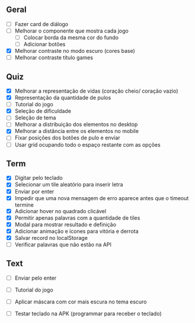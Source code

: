 ## Geral

- [ ] Fazer card de diálogo
- [ ] Melhorar o componente que mostra cada jogo
  - [ ] Colocar borda da mesma cor do fundo
  - [ ] Adicionar botões
- [x] Melhorar contraste no modo escuro (cores base)
- [ ] Melhorar contraste título games

## Quiz

- [x] Melhorar a representação de vidas (coração cheio/ coração vazio)
- [x] Representação da quantidade de pulos
- [ ] Tutorial do jogo
- [x] Seleção de dificuldade
- [ ] Seleção de tema
- [ ] Melhorar a distribuição dos elementos no desktop
- [x] Melhorar a distância entre os elementos no mobile
- [ ] Fixar posições dos botões de pulo e enviar
- [ ] Usar grid ocupando todo o espaço restante com as opções

## Term

- [x] Digitar pelo teclado
- [x] Selecionar um tile aleatório para inserir letra
- [x] Enviar por enter
- [x] Impedir que uma nova mensagem de erro aparece antes que o timeout termine
- [x] Adicionar hover no quadrado clicável
- [x] Permitir apenas palavras com a quantidade de tiles
- [x] Modal para mostrar resultado e definição
- [x] Adicionar animação e ícones para vitória e derrota
- [x] Salvar record no localStorage
- [ ] Verificar palavras que não estão na API

## Text

- [ ] Enviar pelo enter
- [ ] Tutorial do jogo
- [ ] Aplicar máscara com cor mais escura no tema escuro
- [ ] Testar teclado na APK (programmar para receber o teclado)


